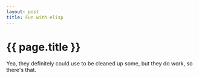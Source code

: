 ```yaml
---
layout: post
title: Fun with elisp
---
```


{{ page.title }}
====

Yea, they definitely could use to be cleaned up some, but they do work, so there's that.

<script src="https://gist.github.com/2020147.js?file=post.el"></script>
